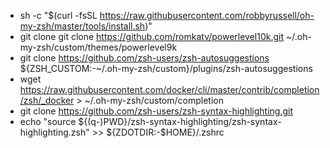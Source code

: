 - sh -c "$(curl -fsSL https://raw.githubusercontent.com/robbyrussell/oh-my-zsh/master/tools/install.sh)"
- git clone git clone https://github.com/romkatv/powerlevel10k.git ~/.oh-my-zsh/custom/themes/powerlevel9k
- git clone https://github.com/zsh-users/zsh-autosuggestions ${ZSH_CUSTOM:-~/.oh-my-zsh/custom}/plugins/zsh-autosuggestions
- wget https://raw.githubusercontent.com/docker/cli/master/contrib/completion/zsh/_docker > ~/.oh-my-zsh/custom/completion
- git clone https://github.com/zsh-users/zsh-syntax-highlighting.git
- echo "source ${(q-)PWD}/zsh-syntax-highlighting/zsh-syntax-highlighting.zsh" >> ${ZDOTDIR:-$HOME}/.zshrc
